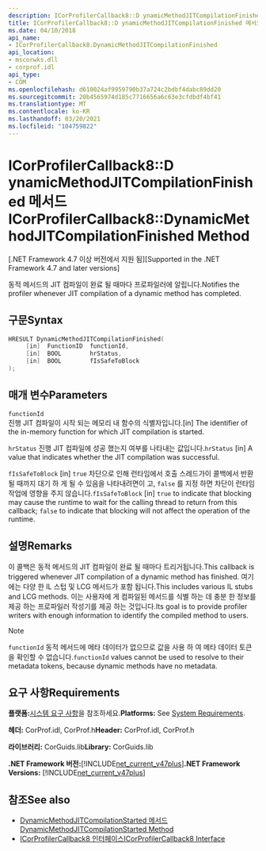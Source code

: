 ```yaml
---
description: ICorProfilerCallback8::D ynamicMethodJITCompilationFinished 메서드에 대해 자세히 알아보세요.
title: ICorProfilerCallback8::D ynamicMethodJITCompilationFinished 메서드
ms.date: 04/10/2018
api_name:
- ICorProfilerCallback8.DynamicMethodJITCompilationFinished
api_location:
- mscorwks.dll
- corprof.idl
api_type:
- COM
ms.openlocfilehash: d610024af9959790b37a724c2bdbf4dabc89dd20
ms.sourcegitcommit: 20b4565974d185c7716656a6c63e3cfdbdf4bf41
ms.translationtype: MT
ms.contentlocale: ko-KR
ms.lasthandoff: 03/20/2021
ms.locfileid: "104759822"
---
```

# <a name="icorprofilercallback8dynamicmethodjitcompilationfinished-method"></a><span data-ttu-id="02825-103">ICorProfilerCallback8::D ynamicMethodJITCompilationFinished 메서드</span><span class="sxs-lookup"><span data-stu-id="02825-103">ICorProfilerCallback8::DynamicMethodJITCompilationFinished Method</span></span>

<span data-ttu-id="02825-104">[.NET Framework 4.7 이상 버전에서 지원 됨]</span><span class="sxs-lookup"><span data-stu-id="02825-104">[Supported in the .NET Framework 4.7 and later versions]</span></span>  
  
<span data-ttu-id="02825-105">동적 메서드의 JIT 컴파일이 완료 될 때마다 프로파일러에 알립니다.</span><span class="sxs-lookup"><span data-stu-id="02825-105">Notifies the profiler whenever JIT compilation of a dynamic method has completed.</span></span>  
  
## <a name="syntax"></a><span data-ttu-id="02825-106">구문</span><span class="sxs-lookup"><span data-stu-id="02825-106">Syntax</span></span>  
  
```cpp  
HRESULT DynamicMethodJITCompilationFinished(  
     [in]  FunctionID  functionId,
     [in]  BOOL        hrStatus,
     [in]  BOOL        fIsSafeToBlock
);  
```  
  
## <a name="parameters"></a><span data-ttu-id="02825-107">매개 변수</span><span class="sxs-lookup"><span data-stu-id="02825-107">Parameters</span></span>  

`functionId`  
<span data-ttu-id="02825-108">진행 JIT 컴파일이 시작 되는 메모리 내 함수의 식별자입니다.</span><span class="sxs-lookup"><span data-stu-id="02825-108">[in] The identifier of the in-memory function for which JIT compilation is started.</span></span>

<span data-ttu-id="02825-109">`hrStatus` 진행 JIT 컴파일에 성공 했는지 여부를 나타내는 값입니다.</span><span class="sxs-lookup"><span data-stu-id="02825-109">`hrStatus` [in] A value that indicates whether the JIT compilation was successful.</span></span>

<span data-ttu-id="02825-110">`fIsSafeToBlock` [in] `true` 차단으로 인해 런타임에서 호출 스레드가이 콜백에서 반환 될 때까지 대기 하 게 될 수 있음을 나타내려면이 고, `false` 를 지정 하면 차단이 런타임 작업에 영향을 주지 않습니다.</span><span class="sxs-lookup"><span data-stu-id="02825-110">`fIsSafeToBlock` [in] `true` to indicate that blocking may cause the runtime to wait for the calling thread to return from this callback; `false` to indicate that blocking will not affect the operation of the runtime.</span></span>  

## <a name="remarks"></a><span data-ttu-id="02825-111">설명</span><span class="sxs-lookup"><span data-stu-id="02825-111">Remarks</span></span>  

<span data-ttu-id="02825-112">이 콜백은 동적 메서드의 JIT 컴파일이 완료 될 때마다 트리거됩니다.</span><span class="sxs-lookup"><span data-stu-id="02825-112">This callback is triggered whenever JIT compilation of a dynamic method has finished.</span></span> <span data-ttu-id="02825-113">여기에는 다양 한 IL 스텁 및 LCG 메서드가 포함 됩니다.</span><span class="sxs-lookup"><span data-stu-id="02825-113">This includes various IL stubs and LCG methods.</span></span> <span data-ttu-id="02825-114">이는 사용자에 게 컴파일된 메서드를 식별 하는 데 충분 한 정보를 제공 하는 프로파일러 작성기를 제공 하는 것입니다.</span><span class="sxs-lookup"><span data-stu-id="02825-114">Its goal is to provide profiler writers with enough information to identify the compiled method to users.</span></span>

> [!NOTE]
> <span data-ttu-id="02825-115">`functionId` 동적 메서드에 메타 데이터가 없으므로 값을 사용 하 여 메타 데이터 토큰을 확인할 수 없습니다.</span><span class="sxs-lookup"><span data-stu-id="02825-115">`functionId` values cannot be used to resolve to their metadata tokens, because dynamic methods have no metadata.</span></span>

## <a name="requirements"></a><span data-ttu-id="02825-116">요구 사항</span><span class="sxs-lookup"><span data-stu-id="02825-116">Requirements</span></span>  

 <span data-ttu-id="02825-117">**플랫폼:**[시스템 요구 사항](../../get-started/system-requirements.md)을 참조하세요.</span><span class="sxs-lookup"><span data-stu-id="02825-117">**Platforms:** See [System Requirements](../../get-started/system-requirements.md).</span></span>  
  
 <span data-ttu-id="02825-118">**헤더:** CorProf.idl, CorProf.h</span><span class="sxs-lookup"><span data-stu-id="02825-118">**Header:** CorProf.idl, CorProf.h</span></span>  
  
 <span data-ttu-id="02825-119">**라이브러리:** CorGuids.lib</span><span class="sxs-lookup"><span data-stu-id="02825-119">**Library:** CorGuids.lib</span></span>  
  
 <span data-ttu-id="02825-120">**.NET Framework 버전:**[!INCLUDE[net_current_v47plus](../../../../includes/net-current-v47plus.md)]</span><span class="sxs-lookup"><span data-stu-id="02825-120">**.NET Framework Versions:** [!INCLUDE[net_current_v47plus](../../../../includes/net-current-v47plus.md)]</span></span>  
  
## <a name="see-also"></a><span data-ttu-id="02825-121">참조</span><span class="sxs-lookup"><span data-stu-id="02825-121">See also</span></span>

- [<span data-ttu-id="02825-122">DynamicMethodJITCompilationStarted 메서드</span><span class="sxs-lookup"><span data-stu-id="02825-122">DynamicMethodJITCompilationStarted Method</span></span>](icorprofilercallback8-dynamicmethodjitcompilationstarted-method.md)
- [<span data-ttu-id="02825-123">ICorProfilerCallback8 인터페이스</span><span class="sxs-lookup"><span data-stu-id="02825-123">ICorProfilerCallback8 Interface</span></span>](icorprofilercallback8-interface.md)
